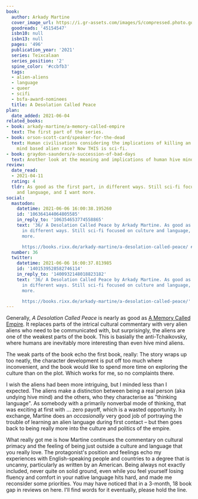 ```yaml
---
book:
  author: Arkady Martine
  cover_image_url: https://i.gr-assets.com/images/S/compressed.photo.goodreads.com/books/1591755604l/45154547._SY475_.jpg
  goodreads: '45154547'
  isbn10: null
  isbn13: null
  pages: '496'
  publication_year: '2021'
  series: Teixcalaan
  series_position: '2'
  spine_color: '#ccbfb3'
  tags:
  - alien-aliens
  - language
  - queer
  - scifi
  - bsfa-award-nominees
  title: A Desolation Called Peace
plan:
  date_added: 2021-06-04
related_books:
- book: arkady-martine/a-memory-called-empire
  text: The first part of the series.
- book: orson-scott-card/speaker-for-the-dead
  text: Human civilisations considering the implications of killing an entire hive
    mind based alien race? Now THIS is sci-fi.
- book: graydon-saunders/a-succession-of-bad-days
  text: Another look at the meaning and implications of human hive minds.
review:
  date_read:
  - 2021-04-11
  rating: 4
  tldr: As good as the first part, in different ways. Still sci-fi focused on culture
    and language, and I want more.
social:
  mastodon:
    datetime: 2021-06-06 16:00:38.195260
    id: '106364144064805585'
    in_reply_to: '106354653774558865'
    text: '36/ A Desolation Called Peace by Arkady Martine. As good as the first part,
      in different ways. Still sci-fi focused on culture and language, and I want
      more.

      https://books.rixx.de/arkady-martine/a-desolation-called-peace/ #rixxReads'
  number: 36
  twitter:
    datetime: 2021-06-06 16:00:37.813985
    id: '1401539528582746114'
    in_reply_to: '1400932148018823182'
    text: '36/ A Desolation Called Peace by Arkady Martine. As good as the first part,
      in different ways. Still sci-fi focused on culture and language, and I want
      more.

      https://books.rixx.de/arkady-martine/a-desolation-called-peace/'
---
```


Generally, *A Desolation Called Peace* is nearly as good as [A Memory Called
Empire](/arkady-martine/a-memory-called-empire). It replaces parts of the intrical cultural commentary with very alien
aliens who need to be communicated with, but surprisingly, the aliens are one of the weakest parts of the book. This is
basially the anti-Tchaikovsky, where humans are inevitably more interesting than even hive mind aliens.

The weak parts of the book echo the first book, really: The story wraps up too neatly, the character development
is put off too much where inconvenient, and the book would like to spend more time on exploring the culture than on the
plot. Which works for me, so no complaints there.

I wish the aliens had been more intriguing, but I minded less than I expected. The aliens make a distinction
between being a real person (aka undying hive mind) and the others, who they characterise as "thinking language". As
somebody with a primarily nonverbal mode of thinking, that was exciting at first with … zero payoff, which is
a wasted opportunity. In exchange, Martine does an *occasionally* very good job of portraying the trouble of
learning an alien language during first contact – but then goes back to being really more into the culture and politics
of the empire.

What really got me is how Martine continues the commentary on cultural primacy and the feeling of being just outside a
culture and language that you really love. The protagonist's position and feelings echo my experiences with
English-speaking people and countries to a degree that is uncanny, particularly as written by an American. Being always
not exactly included, never quite on solid ground, even while you feel yourself losing fluency and comfort in your
native language hits hard, and made me reconsider some priorities. You may have noticed that in a 3-month, 18 book gap
in reviews on here. I'll find words for it eventually, please hold the line.
